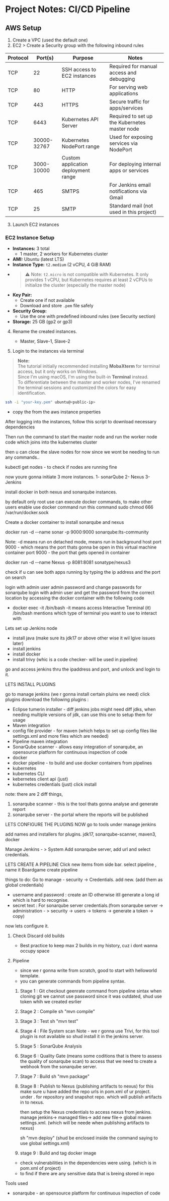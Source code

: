 # Project Notes: CI/CD Pipeline

## AWS Setup
1. Create a VPC (used the default one)
2. EC2 > Create a Security group with the following inbound rules

| Protocol | Port(s)        | Purpose                                                                 | Notes                                             |
|----------|----------------|-------------------------------------------------------------------------|---------------------------------------------------|
| TCP      | 22             | SSH access to EC2 instances                                             | Required for manual access and debugging          |
| TCP      | 80             | HTTP                                                                    | For serving web applications                      |
| TCP      | 443            | HTTPS                                                                   | Secure traffic for apps/services                  |
| TCP      | 6443           | Kubernetes API Server                                                   | Required to set up the Kubernetes master node     |
| TCP      | 30000-32767    | Kubernetes NodePort range                                               | Used for exposing services via NodePort           |
| TCP      | 3000-10000     | Custom application deployment range                                     | For deploying internal apps or services           |
| TCP      | 465            | SMTPS                                                                   | For Jenkins email notifications via Gmail         |
| TCP      | 25             | SMTP                                                                    | Standard mail (not used in this project)          |


3. Launch EC2 instances
  ### EC2 Instance Setup
  - **Instances:** 3 total  
    - 1 master, 2 workers for Kubernetes cluster
  - **AMI:** Ubuntu (latest LTS)
  - **Instance Type:** `t2.medium` (2 vCPU, 4 GiB RAM)
  - > ⚠️ Note: `t2.micro` is not compatible with Kubernetes. It only provides 1 vCPU, but Kubernetes requires at least 2 vCPUs to initialize the cluster (especially the master node)
  - **Key Pair:**  
    - Create one if not available  
    - Download and store `.pem` file safely  
  - **Security Group:**  
    - Use the one with predefined inbound rules (see Security section)
  - **Storage:** 25 GB (gp2 or gp3)

4. Rename the created instances.
    - Master, Slave-1, Slave-2
  
5. Login to the instances via terminal
  > **Note:**  
  > The tutorial initially recommended installing **MobaXterm** for terminal access, but it only works on Windows.  
  > Since I'm using macOS, I'm using the built-in **Terminal** instead.  
  > To differentiate between the master and worker nodes, I've renamed the terminal sessions and customized the colors for easy identification.

```bash
ssh -i "your-key.pem" ubuntu@<public-ip>
```
  - copy the <public-ip> from the aws instance properties

After logging into the instances, follow this script to download necessary dependencies


Then run the command to start the master node
and run the worker node code which joins into the kubernetes cluster

then u can close the slave nodes for now since we wont be needing to run any commands..

kubectl get nodes - to check if nodes are running fine

now youre gonna initiate 3 more instances. 
1- sonarQube
2- Nexus
3- Jenkins

install docker in both nexus and sonarqube instances.

by default only root use can execute docker commands, to make other users enable use docker command
run this command
sudo chmod 666 /var/run/docker.sock


Create a docker container to install sonarqube and nexus

docker run -d --name sonar -p 9000:9000 sonarqube:lts-community

Note: -d means run on detached mode, means run in background
host port 9000 - which means the port thats gonna be open in this virtual machine
container port 9000 - the  port that gets opened in container

docker run -d --name Nexus -p 8081:8081 sonatype/nexus3


check if u can see both apps running by typing the ip address and the port on search

login with admin user admin password and change passwords for sonarqube
login with admin user and get the password from the correct location by accessing the docker container with the following code
- docker exec -it <ContainerID> /bin/bash
-it means access Interactive Terminal (it)
/bin/bash mentions which type of terminal you want to use to interact with


Lets set up Jenkins node
- install java (make sure its jdk17 or above other wise it wil lgive issues later)
- install jenkins
- install docker
- install trivy (whic is a code checker- will be used in pipeline)

go and access jenkins thru the ipaddress and port, and unlock and login to it.

LETS INSTALL PLUGINS

go to manage jenkins (we r gonna install certain pluins we need)
click plugins 
download the following plugins :
- Eclipse tumerin installer - diff jenkins jobs might need diff jdks, when needing multiple versions of jdk, can use this one to setup them for usage
- Maven integration
- config file provider - for maven (which helps to set up config files like settings.xml and more files which are needed)
- Pipeline maven integration
- SonarQube scanner - allows easy integration of sonarqube, an opensource platform for continuous inspection of code
- docker
- docker pipeline - to build and use docker containers from pipelines
- kubernetes
- kubernetes CLI
- kebernetes client api (just)
- kubernetes credentials (just)
click install

note: there are 2 diff things, 
1. sonarqube scanner - this is the tool thats gonna analyse and generate report
2. sonarqube server -  the portal where the reports will be published 


LETS CONFIGURE THE PLUGINS NOW
go to tools under manage jenkins

add names and installers for plugins.
jdk17, sonarqube-scanner, maven3, docker


Manage Jenkins - > System
Add sonarqube server, add url and select credentials.

LETS CREATE A PIPELINE
Click new items from side bar.
select pipeline , name it Boardgame
create pipeline

things to do: 
Go to manage - security -> Credentials. add new. (add them as global credentials)
- username and password : create an ID otherwise itll generate a long id which is hard to recognise.
- secret text : For sonarqube server credentials.(from sonarqube server -> administration - > security -> users -> tokens -> generate a token -> copy)


now lets configure it.
1. Check Discard old builds
    - Best practice to keep max 2 builds in my history, cuz i dont wanna occupy space

2. Pipeline
    - since we r gonna write from scratch, good to start with helloworld template.
    - you can generate commands from pipeline syntax. 

    1. Stage 1 : Git checkout
        geenrate command from pipeline sintax
        when cloning git we cannot use password since it was outdated, shud use token whih we created esrlier 
    2. Stage 2 : Compile
        sh "mvn compile"
    3. Stage 3 : Test
        sh "mvn test"
    4. Stage 4 : File System scan
        Note - we r gonna use Trivi, for this tool plugin is not available so shud install it in the jenkins server. 
    5. Stage 5 : SonarQube Analysis
    6. Stage 6 : Quality Gate (means some coditions that is there to assess the quality of sonarqube scan) to access that we need to create a webhook from the sonarqube server.
    7. Stage 7 : Build
        sh "mvn package"
    8. Stage 8 : Publish to Nexus (publishing artifacts to nexus)
        for this make sure u have added the repo urls in pom.xml of ur project. under <distributionManagement> . for repository and snapshot repo. which will publish artifacts in to nexus.

        then setup the Nexus credentials to access nexus from jenkins. manage jenkins-> managed files-> add new file-> global maven settings.xml. (which will be neede when publishing artifacts to nexus)

        sh "mvn deploy"   (shud be enclosed inside the command saying to use global settings.xml)

    9. stage 9 : Build and tag docker image







    - check vulnerabilities in the dependencies were using. (which is in pom.xml of project)
    - to find if there are any sensitive data that is breing stored in repo


 






Tools used 
- sonarqube - an opensource platform for continuous inspection of code

